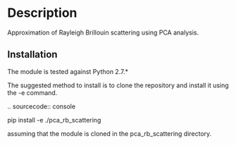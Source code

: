 Description
===========

Approximation of Rayleigh Brillouin scattering using PCA analysis.

Installation
------------

The module is tested against Python 2.7.*

The suggested method to install is to clone the repository and install it using the -e command.

.. sourcecode:: console

   pip install -e ./pca_rb_scattering

assuming that the module is cloned in the pca_rb_scattering directory.
